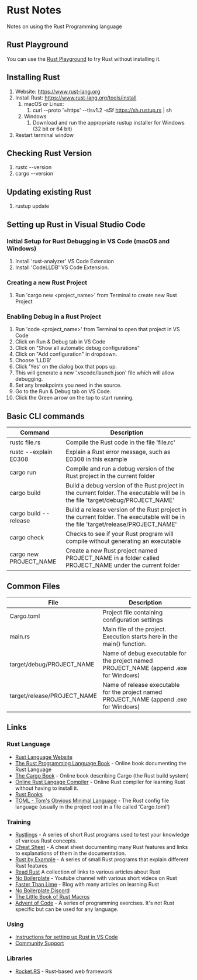 # Rust Notes

Notes on using the Rust Programming language

## Rust Playground

You can use the [Rust Playground](https://play.rust-lang.org/) to try Rust without installing it.

## Installing Rust

1. Website: https://www.rust-lang.org
2. Install Rust: https://www.rust-lang.org/tools/install
    1. macOS or Linux:
        1. curl --proto '=https' --tlsv1.2 -sSf https://sh.rustup.rs | sh
    2. Windows
       1. Download and run the appropriate rustup installer for Windows (32 bit or 64 bit)
3. Restart terminal window

## Checking Rust Version
1. rustc --version
2. cargo --version

## Updating existing Rust
1. rustup update

## Setting up Rust in Visual Studio Code

### Initial Setup for Rust Debugging in VS Code (macOS and Windows)

1. Install 'rust-analyzer' VS Code Extension
2. Install 'CodeLLDB' VS Code Extension.

### Creating a new Rust Project
1. Run 'cargo new <project_name>' from Terminal to create new Rust Project

### Enabling Debug in a Rust Project 

1. Run 'code <project_name>' from Terminal to open that project in VS Code
2. Click on Run & Debug tab in VS Code
3. Click on "Show all automatic debug configurations"
4. Click on "Add configuration" in dropdown.
5. Choose 'LLDB'
6. Click 'Yes' on the dialog box that pops up.
7. This will generate a new '.vscode/launch.json' file which will allow debugging.
8. Set any breakpoints you need in the source.
9. Go to the Run & Debug tab on VS Code.
10. Click the Green arrow on the top to start running.

## Basic CLI commands

|Command|Description|
|---|---|
| rustc file.rs | Compile the Rust code in the file 'file.rc' |
| rustc --explain E0308 | Explain a Rust error message, such as E0308 in this example |
| cargo run | Compile and run a debug version of the Rust project in the current folder |
| cargo build | Build a debug version of the Rust project in the current folder.  The executable will be in the file 'target/debug/PROJECT_NAME' |
| cargo build --release | Build a release version of the Rust project in the current folder.  The executable will be in the file 'target/release/PROJECT_NAME' |
| cargo check | Checks to see if your Rust program will compile without generating an executable |
| cargo new PROJECT_NAME | Create a new Rust project named PROJECT_NAME in a folder called PROJECT_NAME under the current folder |

## Common Files

|File|Description|
|---|---|
| Cargo.toml | Project file containing configuration settings |
| main.rs | Main file of the project.  Execution starts here in the main() function. |
| target/debug/PROJECT_NAME | Name of debug executable for the project named PROJECT_NAME (append .exe for Windows) |
| target/release/PROJECT_NAME | Name of release executable for the project named PROJECT_NAME (append .exe for Windows) |


## Links

### Rust Language

* [Rust Language Website](https://www.rust-lang.org)
* [The Rust Programming Language Book](https://doc.rust-lang.org/book/) - Online book documenting the Rust Language
* [The Cargo Book](https://doc.rust-lang.org/stable/cargo/) - Online book describing Cargo (the Rust build system)
* [Online Rust Langage Compiler](https://play.rust-lang.org) - Online Rust compiler for learning Rust without having to install it.
* [Rust Books](https://rust-lang.org/learn)
* [TOML - Tom's Obvious Minimal Language](https://toml.io/en/) - The Rust config file language (usually in the project root in a file called 'Cargo.toml')

### Training

* [Rustlings](https://github.com/rust-lang/rustlings) - A series of short Rust programs used to test your knowledge of various Rust concepts.
* [Cheat Sheet](https://cheats.rs/) - A cheat sheet documenting many Rust features and links to explanations of them in the documentation.
* [Rust by Example](https://doc.rust-lang.org/rust-by-example/) - A series of small Rust programs that explain different Rust features
* [Read Rust](https://readrust.net) A collection of links to various articles about Rust
* [No Boilerplate](https://www.youtube.com/@NoBoilerplate) - Youtube channel with various short videos on Rust
* [Faster Than Lime](https://fasterthanli.me) - Blog with many articles on learning Rust
* [No Boilerplate Discord](https://noboilerplate.org/discord)
* [The Little Book of Rust Macros](https://danielkeep.github.io/tlborm/book/index.html)
* [Advent of Code](https://adventofcode.com/) - A series of programming exercises.  It's not Rust specific but can be used for any language.

### Using

* [Instructions for setting up Rust in VS Code](https://code.visualstudio.com/docs/languages/rust)
* [Community Support](https://www.rust-;ang.org/community)

### Libraries

* [Rocket.RS](https://rocket.rs) - Rust-based web framework 
